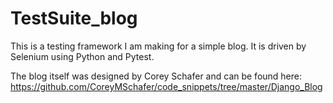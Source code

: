 # TestSuite_blog

This is a testing framework I am making for a simple blog. It is driven by Selenium using Python and Pytest.

The blog itself was designed by Corey Schafer and can be found here: https://github.com/CoreyMSchafer/code_snippets/tree/master/Django_Blog
